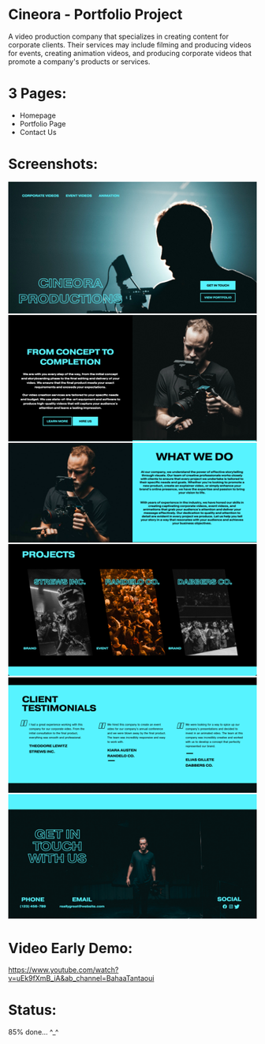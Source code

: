 # Cineora - Portfolio Project
A video production company that specializes in creating content for corporate clients. Their services may include filming and producing videos for events, creating animation videos, and producing corporate videos that promote a company's products or services.

# 3  Pages: 
- Homepage
- Portfolio Page 
- Contact Us 

#  Screenshots:
![Alt text](/screenshots/1.png?raw=true "First section")
![Alt text](/screenshots/2.png?raw=true "First section")
![Alt text](/screenshots/3.png?raw=true "First section")
![Alt text](/screenshots/4.png?raw=true "First section")
![Alt text](/screenshots/5.png?raw=true "First section")
![Alt text](/screenshots/6.png?raw=true "First section")

# Video Early Demo:
https://www.youtube.com/watch?v=uEk9fXmB_iA&ab_channel=BahaaTantaoui

# Status: 

85% done... ^_^
